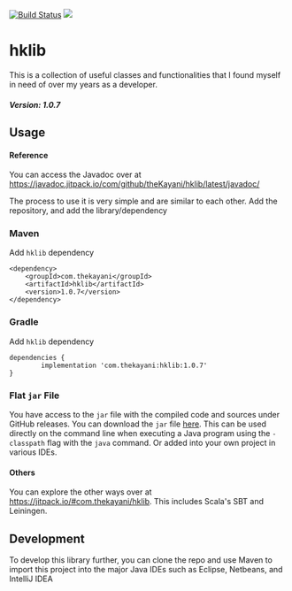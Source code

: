 [![Build Status](https://travis-ci.com/theKayani/hklib.svg?branch=main)](https://travis-ci.com/theKayani/hklib)
[![](https://jitpack.io/v/thekayani/hklib.svg)](https://jitpack.io/#com.thekayani/hklib)

# hklib

This is a collection of useful classes and functionalities that I found myself in need of over my years as a developer.

##### Version: 1.0.7

## Usage

#### Reference
You can access the Javadoc over at https://javadoc.jitpack.io/com/github/theKayani/hklib/latest/javadoc/

The process to use it is very simple and are similar to each other.
Add the repository, and add the library/dependency

### Maven
Add `hklib` dependency

    <dependency>
        <groupId>com.thekayani</groupId>
        <artifactId>hklib</artifactId>
        <version>1.0.7</version>
    </dependency>

### Gradle
Add `hklib` dependency

    dependencies {
	        implementation 'com.thekayani:hklib:1.0.7'
	}

### Flat `jar` File
You have access to the `jar` file with the compiled code and sources under GitHub releases.
You can download the `jar` file [here](https://github.com/theKayani/hklib/releases).
This can be used directly on the command line when executing a Java program using
the `-classpath` flag with the `java` command. Or added into your own project in various
IDEs.

#### Others
You can explore the other ways over at https://jitpack.io/#com.thekayani/hklib.
This includes Scala's SBT and Leiningen.

## Development

To develop this library further, you can clone the repo and use Maven to
import this project into the major Java IDEs such as Eclipse, Netbeans, and IntelliJ IDEA

